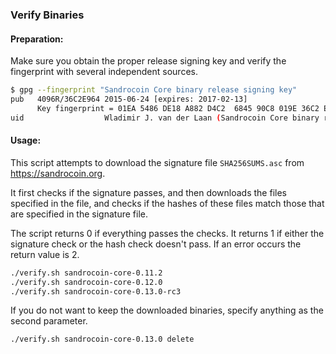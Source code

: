 ### Verify Binaries

#### Preparation:

Make sure you obtain the proper release signing key and verify the fingerprint with several independent sources.

```sh
$ gpg --fingerprint "Sandrocoin Core binary release signing key"
pub   4096R/36C2E964 2015-06-24 [expires: 2017-02-13]
      Key fingerprint = 01EA 5486 DE18 A882 D4C2  6845 90C8 019E 36C2 E964
uid                  Wladimir J. van der Laan (Sandrocoin Core binary release signing key) <laanwj@gmail.com>
```

#### Usage:

This script attempts to download the signature file `SHA256SUMS.asc` from https://sandrocoin.org.

It first checks if the signature passes, and then downloads the files specified in the file, and checks if the hashes of these files match those that are specified in the signature file.

The script returns 0 if everything passes the checks. It returns 1 if either the signature check or the hash check doesn't pass. If an error occurs the return value is 2.


```sh
./verify.sh sandrocoin-core-0.11.2
./verify.sh sandrocoin-core-0.12.0
./verify.sh sandrocoin-core-0.13.0-rc3
```

If you do not want to keep the downloaded binaries, specify anything as the second parameter.

```sh
./verify.sh sandrocoin-core-0.13.0 delete
```
